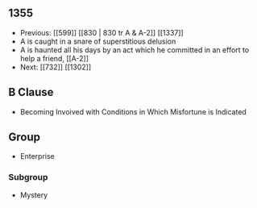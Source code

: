 ## 1355
- Previous: [[599]] [[830 | 830 tr A &amp; A-2]] [[1337]] 
- A is caught in a snare of superstitious delusion
- A is haunted all his days by an act which he committed in an effort to help a friend, [[A-2]]
- Next: [[732]] [[1302]] 

## B Clause
- Becoming Invoived with Conditions in Which Misfortune is Indicated

## Group
- Enterprise

### Subgroup
- Mystery


